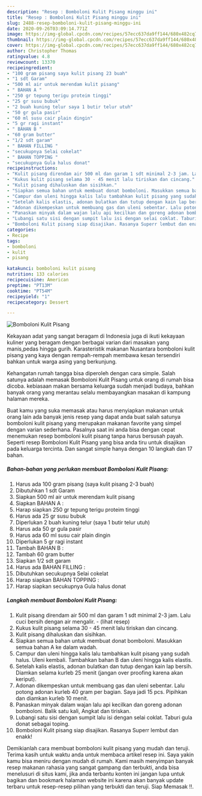 ```yaml
---
description: "Resep : Bomboloni Kulit Pisang minggu ini"
title: "Resep : Bomboloni Kulit Pisang minggu ini"
slug: 2488-resep-bomboloni-kulit-pisang-minggu-ini
date: 2020-09-26T03:09:14.771Z
image: https://img-global.cpcdn.com/recipes/57ecc637da9ff144/680x482cq70/bomboloni-kulit-pisang-foto-resep-utama.jpg
thumbnail: https://img-global.cpcdn.com/recipes/57ecc637da9ff144/680x482cq70/bomboloni-kulit-pisang-foto-resep-utama.jpg
cover: https://img-global.cpcdn.com/recipes/57ecc637da9ff144/680x482cq70/bomboloni-kulit-pisang-foto-resep-utama.jpg
author: Christopher Thomas
ratingvalue: 4.8
reviewcount: 13370
recipeingredient:
- "100 gram pisang saya kulit pisang 23 buah"
- "1 sdt Garam"
- "500 ml air untuk merendam kulit pisang"
- " BAHAN A "
- "250 gr tepung terigu proteim tinggi"
- "25 gr susu bubuk"
- "2 buah kuning telur saya 1 butir telur utuh"
- "50 gr gula pasir"
- "60 ml susu cair plain dingin"
- "5 gr ragi instant"
- " BAHAN B "
- "60 gram butter"
- "1/2 sdt garam"
- " BAHAN FILLING "
- "secukupnya Selai cokelat"
- " BAHAN TOPPING "
- "secukupnya Gula halus donat"
recipeinstructions:
- "Kulit pisang direndam air 500 ml dan garam 1 sdt minimal 2-3 jam. Lalu cuci bersih dengan air mengalir.           (lihat resep)"
- "Kukus kulit pisang selama 30 - 45 menit lalu tiriskan dan cincang."
- "Kulit pisang dihaluskan dan sisihkan."
- "Siapkan semua bahan untuk membuat donat bomboloni. Masukkan semua bahan A ke dalam wadah."
- "Campur dan uleni hingga kalis lalu tambahkan kulit pisang yang sudah halus. Uleni kembali. Tambahkan bahan B dan uleni hingga kalis elastis."
- "Setelah kalis elastis, adonan bulatkan dan tutup dengan kain lap bersih. Diamkan selama kurleb 25 menit (jangan over proofing karena akan keriput)."
- "Adonan dikempeskan untuk membuang gas dan uleni sebentar. Lalu potong adonan kurleb 40 gram per bagian. Saya jadi 15 pcs. Pipihkan dan diamkan kurleb 10 menit."
- "Panaskan minyak dalam wajan lalu api kecilkan dan goreng adonan bomboloni. Balik satu kali, Angkat dan tiriskan."
- "Lubangi satu sisi dengan sumpit lalu isi dengan selai coklat. Taburi gula donat sebagai toping."
- "Bomboloni Kulit pisang siap disajikan. Rasanya Superr lembut dan enakk!"
categories:
- Recipe
tags:
- bomboloni
- kulit
- pisang

katakunci: bomboloni kulit pisang 
nutrition: 133 calories
recipecuisine: American
preptime: "PT13M"
cooktime: "PT54M"
recipeyield: "1"
recipecategory: Dessert

---
```



![Bomboloni Kulit Pisang](https://img-global.cpcdn.com/recipes/57ecc637da9ff144/680x482cq70/bomboloni-kulit-pisang-foto-resep-utama.jpg)

Kekayaan adat yang sangat beragam di Indonesia juga di ikuti kekayaan kuliner yang beragam dengan berbagai varian dari masakan yang manis,pedas hingga gurih. Karasteristik makanan Nusantara bomboloni kulit pisang yang kaya dengan rempah-rempah membawa kesan tersendiri bahkan untuk warga asing yang berkunjung.


Kehangatan rumah tangga bisa diperoleh dengan cara simple. Salah satunya adalah memasak Bomboloni Kulit Pisang untuk orang di rumah bisa dicoba. kebiasaan makan bersama keluarga sudah menjadi budaya, bahkan banyak orang yang merantau selalu membayangkan masakan di kampung halaman mereka.



Buat kamu yang suka memasak atau harus menyiapkan makanan untuk orang lain ada banyak jenis resep yang dapat anda buat salah satunya bomboloni kulit pisang yang merupakan makanan favorite yang simpel dengan varian sederhana. Pasalnya saat ini anda bisa dengan cepat menemukan resep bomboloni kulit pisang tanpa harus bersusah payah.
Seperti resep Bomboloni Kulit Pisang yang bisa anda tiru untuk disajikan pada keluarga tercinta. Dan sangat simple hanya dengan 10 langkah dan 17 bahan.


<!--inarticleads1-->

##### Bahan-bahan yang perlukan membuat Bomboloni Kulit Pisang:

1. Harus ada 100 gram pisang (saya kulit pisang 2-3 buah)
1. Dibutuhkan 1 sdt Garam
1. Siapkan 500 ml air untuk merendam kulit pisang
1. Siapkan  BAHAN A :
1. Harap siapkan 250 gr tepung terigu proteim tinggi
1. Harus ada 25 gr susu bubuk
1. Diperlukan 2 buah kuning telur (saya 1 butir telur utuh)
1. Harus ada 50 gr gula pasir
1. Harus ada 60 ml susu cair plain dingin
1. Diperlukan 5 gr ragi instant
1. Tambah  BAHAN B :
1. Tambah 60 gram butter
1. Siapkan 1/2 sdt garam
1. Harus ada  BAHAN FILLING :
1. Dibutuhkan secukupnya Selai cokelat
1. Harap siapkan  BAHAN TOPPING :
1. Harap siapkan secukupnya Gula halus donat




<!--inarticleads2-->

##### Langkah membuat  Bomboloni Kulit Pisang:

1. Kulit pisang direndam air 500 ml dan garam 1 sdt minimal 2-3 jam. Lalu cuci bersih dengan air mengalir. -           (lihat resep)
1. Kukus kulit pisang selama 30 - 45 menit lalu tiriskan dan cincang.
1. Kulit pisang dihaluskan dan sisihkan.
1. Siapkan semua bahan untuk membuat donat bomboloni. Masukkan semua bahan A ke dalam wadah.
1. Campur dan uleni hingga kalis lalu tambahkan kulit pisang yang sudah halus. Uleni kembali. Tambahkan bahan B dan uleni hingga kalis elastis.
1. Setelah kalis elastis, adonan bulatkan dan tutup dengan kain lap bersih. Diamkan selama kurleb 25 menit (jangan over proofing karena akan keriput).
1. Adonan dikempeskan untuk membuang gas dan uleni sebentar. Lalu potong adonan kurleb 40 gram per bagian. Saya jadi 15 pcs. Pipihkan dan diamkan kurleb 10 menit.
1. Panaskan minyak dalam wajan lalu api kecilkan dan goreng adonan bomboloni. Balik satu kali, Angkat dan tiriskan.
1. Lubangi satu sisi dengan sumpit lalu isi dengan selai coklat. Taburi gula donat sebagai toping.
1. Bomboloni Kulit pisang siap disajikan. Rasanya Superr lembut dan enakk!




Demikianlah cara membuat bomboloni kulit pisang yang mudah dan teruji. Terima kasih untuk waktu anda untuk membaca artikel resep ini. Saya yakin kamu bisa meniru dengan mudah di rumah. Kami masih menyimpan banyak resep makanan rahasia yang sangat gampang dan terbukti, anda bisa menelusuri di situs kami, jika anda terbantu konten ini jangan lupa untuk bagikan dan bookmark halaman website ini karena akan banyak update terbaru untuk resep-resep pilihan yang terbukti dan teruji. Siap Memasak !!. 
